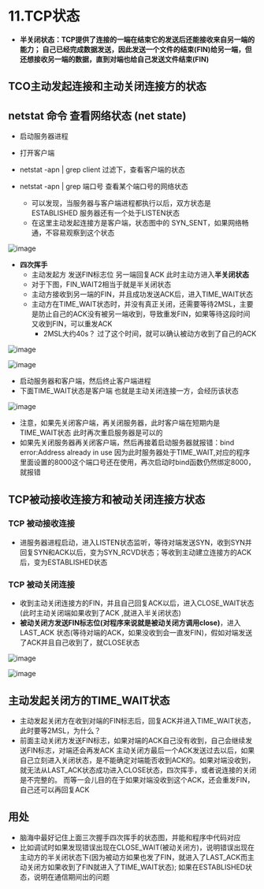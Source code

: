 # 11.TCP状态  

* **半关闭状态：TCP提供了连接的一端在结束它的发送后还能接收来自另一端的能力； 自己已经完成数据发送，因此发送一个文件的结束(FIN)给另一端，但还想接收另一端的数据，直到对端也给自己发送文件结束(FIN)**

## TCO主动发起连接和主动关闭连接方的状态  

##  netstat 命令 查看网络状态 (net state)

* 启动服务器进程  
* 打开客户端  

* netstat -apn | grep client  过滤下，查看客户端的状态  

* netstat -apn | grep 端口号  查看某个端口号的网络状态  
    * 可以发现，当服务器与客户端进程都执行以后，双方状态是 ESTABLISHED  服务器还有一个处于LISTEN状态  
    * 在这里主动发起连接方是客户端，状态图中的 SYN_SENT，如果网络畅通，不容易观察到这个状态  

![image](https://user-images.githubusercontent.com/58176267/178522761-18e43322-72a9-4724-ab33-435ee8fe58f0.png)

* **四次挥手**
    * 主动发起方 发送FIN标志位  另一端回复ACK  此时主动方进入**半关闭状态**     
    * 对于下图，FIN_WAIT2相当于就是半关闭状态  
    * 主动方接收到另一端的FIN，并且成功发送ACK后，进入TIME_WAIT状态  
    * 主动方在TIME_WAIT状态时，并没有真正关闭，还需要等待2MSL，主要是防止自己的ACK没有被另一端收到，导致重发FIN，如果等待这段时间又收到FIN，可以重发ACK  
        * 2MSL大约40s？ 过了这个时间，就可以确认被动方收到了自己的ACK  

![image](https://user-images.githubusercontent.com/58176267/178525285-ba7463cc-4cd5-49f0-8f5e-b894ae443cbc.png)  


![image](https://user-images.githubusercontent.com/58176267/178525635-a5a9565d-4f4c-465d-82fc-8761ea463c2c.png)  


* 启动服务器和客户端，然后终止客户端进程  
* 下面TIME_WAIT状态是客户端  也就是主动关闭连接一方，会经历该状态  

![image](https://user-images.githubusercontent.com/58176267/178527187-7e6f314f-d7cd-4003-b4fe-d8a03c6a3f8c.png)


* 注意，如果先关闭客户端，再关闭服务器，此时客户端在短期内是TIME_WAIT状态  此时再次重启服务器是可以的  
* 如果先关闭服务器再关闭客户端，然后再接着启动服务器就报错：bind error:Address already in use  因为此时服务器处于TIME_WAIT,对应的程序里面设置的8000这个端口号还在使用，再次启动时bind函数仍然绑定8000，就报错  


## TCP被动接收连接方和被动关闭连接方状态  

### TCP 被动接收连接  

* 进服务器进程启动，进入LISTEN状态监听，等待对端发送SYN，收到SYN并回复SYN和ACK以后，变为SYN_RCVD状态；等收到主动建立连接方的ACK后，变为ESTABLISHED状态  

### TCP 被动关闭连接  

* 收到主动关闭连接方的FIN，并且自己回复ACK以后，进入CLOSE_WAIT状态(此时主动关闭端如果收到了ACK ,就进入半关闭状态)
* **被动关闭方发送FIN标志位(对程序来说就是被动关闭方调用close)**，进入 LAST_ACK 状态(等待对端的ACK，如果没收到会一直发FIN)，假如对端发送了ACK并且自己收到了，就CLOSE状态  

![image](https://user-images.githubusercontent.com/58176267/178774419-907fa3a9-1df3-4221-aed2-b28d01c74017.png)  

![image](https://user-images.githubusercontent.com/58176267/178778218-8e154139-00dc-4299-93b9-36f63bb988d6.png)



## 主动发起关闭方的TIME_WAIT状态  

* 主动发起关闭方在收到对端的FIN标志后，回复ACK并进入TIME_WAIT状态，此时要等2MSL，为什么？ 
* 前面主动关闭方发送FIN标志，如果对端的ACK自己没有收到，自己会继续发送FIN标志，对端还会再发ACK  主动关闭方最后一个ACK发送过去以后，如果自己立刻进入关闭状态，是不能确定对端能否收到ACK的。如果对端没收到，就无法从LAST_ACK状态成功进入CLOSE状态，四次挥手，或者说连接的关闭是不完整的。 而等一会儿目的在于如果对端没收到这个ACK，还会重发FIN，自己还可以再回复ACK  

## 用处  

* 脑海中最好记住上面三次握手四次挥手的状态图，并能和程序中代码对应  
* 比如调试时如果发现错误出现在CLOSE_WAIT(被动关闭方)，说明错误出现在主动方的半关闭状态下(因为被动方如果也发了FIN，就进入了LAST_ACK而主动关闭方如果收到了FIN就进入了TIME_WAIT状态); 如果在ESTABLISHED状态，说明在通信期间出的问题  





